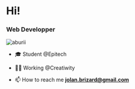 <h1 align="start">Hi!</h1>
<h3 align="start">Web Developper</h3>

<p align="left"> <img src="https://komarev.com/ghpvc/?username=aburii&label=Profile%20views&color=0e75b6&style=flat" alt="aburii" /> </p>

- 🎓 Student @Epitech

- 👨‍💻 Working @Creatiwity

- 📫 How to reach me **jolan.brizard@gmail.com**
